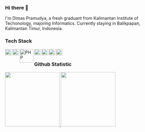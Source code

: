 ### Hi there 👋

I'm Dimas Pramudya, a fresh graduant from Kalimantan Institute of Techonology, majoring Informatics. Currently staying in Balikpapan, Kalimantan Timur, Indonesia.

<!--
**dimpram101/dimpram101** is a ✨ _special_ ✨ repository because its `README.md` (this file) appears on your GitHub profile.

Here are some ideas to get you started:

- 🔭 I’m currently working on ...
- 🌱 I’m currently learning ...
- 👯 I’m looking to collaborate on ...
- 🤔 I’m looking for help with ...
- 💬 Ask me about ...
- 📫 How to reach me: ...
- 😄 Pronouns: ...
- ⚡ Fun fact: ...
-->

### Tech Stack
  <a href="#"><img align="left" alt="JavaScript" title="JavaScript" width="21px" src="https://upload.wikimedia.org/wikipedia/commons/9/99/Unofficial_JavaScript_logo_2.svg" /></a>
  <a href="#"><img align="left" alt="TypeScript" title="TypeScript" width="21px" src="https://upload.wikimedia.org/wikipedia/commons/thumb/4/4c/Typescript_logo_2020.svg/512px-Typescript_logo_2020.svg.png?20221110153201" /></a>
  <a href="#"><img align="left" alt="PHP" title="PHP" width="45px" src="https://upload.wikimedia.org/wikipedia/commons/2/27/PHP-logo.svg" /></a>
  <a href="https://nodejs.org/"><img align="left" alt="NodeJS" title="NodeJS" width="21px" src="https://seeklogo.com/images/N/nodejs-logo-FBE122E377-seeklogo.com.png](https://upload.wikimedia.org/wikipedia/commons/thumb/d/d9/Node.js_logo.svg/250px-Node.js_logo.svg.png" /></a>
  <a href="https://reactjs.org/"><img align="left" alt="React" title="React" width="21px" src="https://cdn.worldvectorlogo.com/logos/react-2.svg" /></a>
  <a href="https://laravel.com"><img align="left" alt="Laravel" title="Laravel" width="21px" src="https://cdn.worldvectorlogo.com/logos/laravel-2.svg" /></a>
  <a href="https://inertiajs.com"><img align="left" alt="InertiaJS" title="InertiaJS" width="21px" src="https://avatars.githubusercontent.com/u/47703742?s=200&v=4" /></a>
  <br>
  
### Github Statistic
<p align="left">
<a href="https://github.com/dimpram101">
  <img height="180em" src="https://github-readme-stats-eight-theta.vercel.app/api?username=dimpram101&show_icons=true&theme=algolia&include_all_commits=true&count_private=true"/>
  <img height="180em" src="https://github-readme-stats-eight-theta.vercel.app/api/top-langs/?username=dimpram101&layout=compact&langs_count=8&theme=algolia"/>
</a>
</p>
